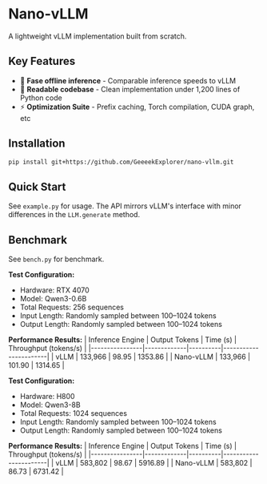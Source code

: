 # Nano-vLLM

A lightweight vLLM implementation built from scratch.

## Key Features

* 🚀 **Fase offline inference** - Comparable inference speeds to vLLM
* 📖 **Readable codebase** - Clean implementation under 1,200 lines of Python code
* ⚡ **Optimization Suite** - Prefix caching, Torch compilation, CUDA graph, etc

## Installation

```bash
pip install git+https://github.com/GeeeekExplorer/nano-vllm.git
```

## Quick Start

See `example.py` for usage. The API mirrors vLLM's interface with minor differences in the `LLM.generate` method.

## Benchmark

See `bench.py` for benchmark.

**Test Configuration:**
- Hardware: RTX 4070
- Model: Qwen3-0.6B
- Total Requests: 256 sequences
- Input Length: Randomly sampled between 100–1024 tokens
- Output Length: Randomly sampled between 100–1024 tokens

**Performance Results:**
| Inference Engine | Output Tokens | Time (s) | Throughput (tokens/s) |
|----------------|-------------|----------|-----------------------|
| vLLM           | 133,966     | 98.95    | 1353.86               |
| Nano-vLLM      | 133,966     | 101.90   | 1314.65               |

**Test Configuration:**
- Hardware: H800
- Model: Qwen3-8B
- Total Requests: 1024 sequences
- Input Length: Randomly sampled between 100–1024 tokens
- Output Length: Randomly sampled between 100–1024 tokens

**Performance Results:**
| Inference Engine | Output Tokens | Time (s) | Throughput (tokens/s) |
|----------------|-------------|----------|-----------------------|
| vLLM           | 583,802     | 98.67    | 5916.89               |
| Nano-vLLM      | 583,802     | 86.73    | 6731.42               |